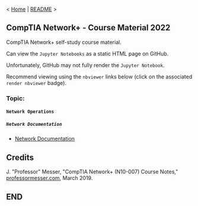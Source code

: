 < [Home](https://github.com/SeanOhAileasa) | [README](https://github.com/SeanOhAileasa/nkp-network-operations/blob/main/README.md) >

## CompTIA Network+ - Course Material 2022

CompTIA Network+ self-study course material.

Can view the ``Jupyter Notebooks`` as a static HTML page on GitHub.

Unfortunately, GitHub may not fully render the ``Jupyter Notebook``.

Recommend viewing using the ``nbviewer`` links below (click on the associated ``render nbviewer`` badge).

### Topic: 

#### ``Network Operations``

##### ``Network Documentation``

- [Network Documentation](https://nbviewer.org/github/SeanOhAileasa/nkp-network-operations/blob/main/rc/network-documentation/nkp-network-documentation.ipynb) <br/>

## Credits

J. "Professor" Messer, "CompTIA Network+ (N10-007) Course Notes," [professormesser.com](https://web.archive.org/web/20220404153917/https://www.professormesser.com/network-plus/n10-007/n10-007-training-course/), March 2019.

## END